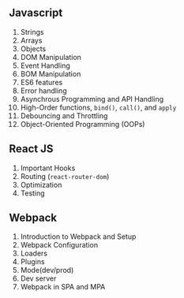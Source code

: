 ## Javascript
1. Strings
2. Arrays
3. Objects
4. DOM Manipulation
5. Event Handling
6. BOM Manipulation
7. ES6 features
8. Error handling
9. Asynchrous Programming and API Handling
10. High-Order functions, `bind()`, `call()`, and `apply`
11. Debouncing and Throttling
12. Object-Oriented Programming (OOPs)

## React JS
1. Important Hooks
2. Routing (`react-router-dom`)
3. Optimization
4. Testing

## Webpack
1. Introduction to Webpack and Setup
2. Webpack Configuration
3. Loaders
4. Plugins
5. Mode(dev/prod)
6. Dev server
7. Webpack in SPA and MPA
